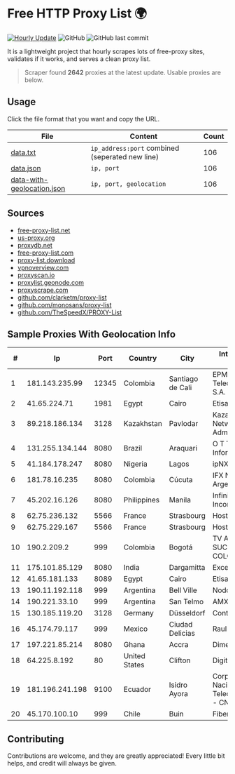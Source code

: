 
# Free HTTP Proxy List 🌍

[![Hourly Update](https://github.com/mertguvencli/http-proxy-list/actions/workflows/main.yml/badge.svg?branch=main)](https://github.com/mertguvencli/http-proxy-list/actions/workflows/main.yml)
![GitHub](https://img.shields.io/github/license/mertguvencli/http-proxy-list)
![GitHub last commit](https://img.shields.io/github/last-commit/mertguvencli/http-proxy-list)

It is a lightweight project that hourly scrapes lots of free-proxy sites, validates if it works, and serves a clean proxy list.


> Scraper found **2642** proxies at the latest update. Usable proxies are below.

## Usage

Click the file format that you want and copy the URL.


|File|Content|Count|
|----|-------|-----|
|[data.txt](https://raw.githubusercontent.com/mertguvencli/http-proxy-list/main/proxy-list/data.txt)|`ip_address:port` combined (seperated new line)|106|
|[data.json](https://raw.githubusercontent.com/mertguvencli/http-proxy-list/main/proxy-list/data.json)|`ip, port`|106|
|[data-with-geolocation.json](https://raw.githubusercontent.com/mertguvencli/http-proxy-list/main/proxy-list/data-with-geolocation.json)|`ip, port, geolocation`|106|

## Sources

* [free-proxy-list.net](https://free-proxy-list.net)
* [us-proxy.org](https://www.us-proxy.org)
* [proxydb.net](http://proxydb.net)
* [free-proxy-list.com](https://free-proxy-list.com/?page=&port=&type%5B%5D=http&type%5B%5D=https&up_time=0&search=Search)
* [proxy-list.download](https://www.proxy-list.download/HTTP)
* [vpnoverview.com](https://vpnoverview.com/privacy/anonymous-browsing/free-proxy-servers)
* [proxyscan.io](https://www.proxyscan.io)
* [proxylist.geonode.com](https://proxylist.geonode.com/api/proxy-list?limit=300&page=1&sort_by=lastChecked&sort_type=desc&protocols=http,https)
* [proxyscrape.com](https://api.proxyscrape.com/v2/?request=displayproxies&protocol=http&timeout=10000&country=all&ssl=all&anonymity=all)
* [github.com/clarketm/proxy-list](https://raw.githubusercontent.com/clarketm/proxy-list/master/proxy-list-raw.txt)
* [github.com/monosans/proxy-list](https://raw.githubusercontent.com/monosans/proxy-list/main/proxies/http.txt)
* [github.com/TheSpeedX/PROXY-List](https://raw.githubusercontent.com/TheSpeedX/PROXY-List/master/http.txt)


## Sample Proxies With Geolocation Info

|#|Ip|Port|Country|City|Internet Service Provider|
|-|--|----|-------|----|-------------------------|
|1|181.143.235.99|12345|Colombia|Santiago de Cali|EPM Telecomunicaciones S.A. E.S.P.|
|2|41.65.224.71|1981|Egypt|Cairo|Etisalat Misr|
|3|89.218.186.134|3128|Kazakhstan|Pavlodar|Kazakhtelecom Data Network Administration|
|4|131.255.134.144|8080|Brazil|Araquari|O T Tecnologia Em Informática Ltda|
|5|41.184.178.247|8080|Nigeria|Lagos|ipNX Nigeria Limited|
|6|181.78.16.235|8080|Colombia|Cúcuta|IFX Networks Argentina S.R.L|
|7|45.202.16.126|8080|Philippines|Manila|Infinivan Incorporated|
|8|62.75.236.132|5566|France|Strasbourg|Host Europe GmbH|
|9|62.75.229.167|5566|France|Strasbourg|Host Europe GmbH|
|10|190.2.209.2|999|Colombia|Bogotá|TV AZTECA SUCURSAL COLOMBIA|
|11|175.101.85.129|8080|India|Dargamitta|ExcellMedia Pvt Ltd|
|12|41.65.181.133|8089|Egypt|Cairo|Etisalat Misr|
|13|190.11.192.118|999|Argentina|Bell Ville|Nodosud S.A|
|14|190.221.33.10|999|Argentina|San Telmo|AMX Argentina S.A.|
|15|130.185.119.20|3128|Germany|Düsseldorf|Contabo GmbH|
|16|45.174.79.117|999|Mexico|Ciudad Delicias|Raul Duarte Urita|
|17|197.221.85.214|8080|Ghana|Accra|Dimension Data Ltd|
|18|64.225.8.192|80|United States|Clifton|DigitalOcean, LLC|
|19|181.196.241.198|9100|Ecuador|Isidro Ayora|Corporacion Nacional De Telecomunicaciones - CNT EP|
|20|45.170.100.10|999|Chile|Buin|Fibernet SPA|



## Contributing

Contributions are welcome, and they are greatly appreciated! Every
little bit helps, and credit will always be given.

